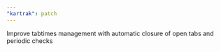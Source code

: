 ```yaml
---
"kartrak": patch
---
```


Improve tabtimes management with automatic closure of open tabs and periodic checks
